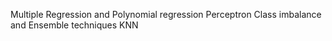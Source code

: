 Multiple Regression and Polynomial regression
Perceptron
Class imbalance and Ensemble techniques
KNN
